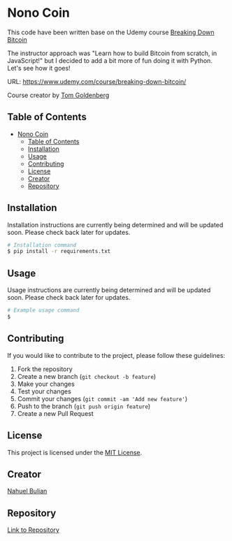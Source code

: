 # Nono Coin

This code have been written base on the Udemy course [Breaking Down Bitcoin](https://www.udemy.com/course/breaking-down-bitcoin/)

The instructor approach was "Learn how to build Bitcoin from scratch, in JavaScript!" but I decided to add a bit more of fun doing it with Python. Let's see how it goes!

URL: https://www.udemy.com/course/breaking-down-bitcoin/

Course creator by [Tom Goldenberg](https://www.udemy.com/course/breaking-down-bitcoin/?couponCode=ST2MT43024#instructor-1)

## Table of Contents

- [Nono Coin](#nono-coin)
  - [Table of Contents](#table-of-contents)
  - [Installation](#installation)
  - [Usage](#usage)
  - [Contributing](#contributing)
  - [License](#license)
  - [Creator](#creator)
  - [Repository](#repository)

## Installation

Installation instructions are currently being determined and will be updated soon. Please check back later for updates.


```bash
# Installation command
$ pip install -r requirements.txt
```

## Usage

Usage instructions are currently being determined and will be updated soon. Please check back later for updates.

```bash
# Example usage command
$ 
```

## Contributing

If you would like to contribute to the project, please follow these guidelines:

1. Fork the repository
2. Create a new branch (`git checkout -b feature`)
3. Make your changes
4. Test your changes
5. Commit your changes (`git commit -am 'Add new feature'`)
6. Push to the branch (`git push origin feature`)
7. Create a new Pull Request

## License

This project is licensed under the [MIT License](LICENSE.md).

## Creator

[Nahuel Bulian](https://github.com/nbulian)

## Repository

[Link to Repository](https://github.com/nbulian/nono-coin)
